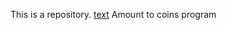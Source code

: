 This is a repository.
[text](https://nvjvn.github.io/learning-javascript/amount-to-coins.html)	Amount to coins program 

